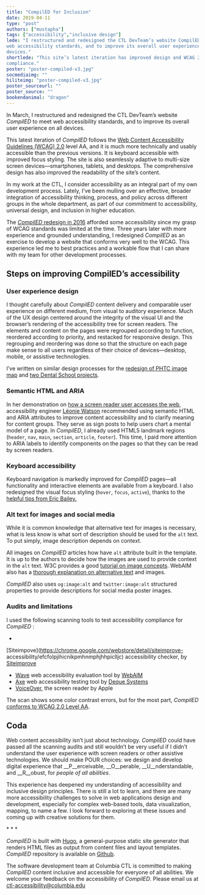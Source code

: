 ```yaml
---
title: "CompilED for Inclusion"
date: 2019-04-11
type: "post"
authors: ["mustapha"]
tags: ["accessibility","inclusive design"]
lede: "I restructured and redesigned the CTL DevTeam’s website CompilED to meet
web accessibility standards, and to improve its overall user experience on all
devices."
shortlede: "This site’s latest iteration has improved design and WCAG 2.0
compliance."
poster: "poster-compiled-v3.jpg"
socmediaimg: ""
hiliteimg: "poster-compiled-v3.jpg"
poster_sourceurl: ""
poster_source: ""
bookendanimal: "dragon"
---
```


In March, I restructured and redesigned the CTL DevTeam’s website _CompilED_ to
meet web accessibility standards, and to improve its overall user
experience on all devices.

This latest iteration of _CompilED_ follows the
[Web Content Accessibility Guidelines (WCAG) 2.0](https://www.w3.org/TR/WCAG20/)
level AA, and it is much more technically and usably accessible than the
previous versions. It is keyboard accessible with improved focus styling. The
site is also seamlessly adaptive to multi-size screen devices—smartphones,
tablets, and desktops. The comprehensive design has also improved the
readability of the site’s content.

In my work at the CTL, I consider accessibility as an integral part of my own
development process. Lately, I’ve been mulling over an effective, broader
integration of accessibility thinking, process, and policy across different
groups in the whole department, as part of our commitment to accessibility,
universal design, and inclusion in higher education.

The [_CompilED_ redesign in 2016](/articles/rebuilding-compiled/) afforded some
accessibility since my grasp of WCAG standards was limited at the time. Three
years later with more experience and grounded understanding, I redesigned
_CompilED_ as an exercise to develop a website that conforms very well to the
WCAG. This experience led me to best practices and a workable flow that I can
share with my team for other development processes.

## Steps on improving CompilED’s accessibility

### User experience design

I thought carefully about _CompilED_ content delivery and comparable user
experience on different medium, from visual to auditory experience. Much of the
UX design centered around the integrity of the visual UI and the browser’s
rendering of the accessibility tree for screen readers. The elements and
content on the pages were regrouped according to function, reordered according
to priority, and restacked for responsive design. This regrouping and
reordering was done so that the structure on each page make sense to all users
regardless of their choice of devices—desktop, mobile, or assistive
technologies.

I’ve written on similar design processes for the
[redesign of PHTC image map](/articles/a11y-rwd-imagemap/) and
[two Dental School projects](/articles/deconstructing-accessibility/).

### Semantic HTML and ARIA

In her demonstration on 
[how a screen reader user accesses the web](https://www.smashingmagazine.com/2019/02/accessibility-webinar/),
accessibility engineer [Léonie Watson](https://tink.uk/) recommended using
semantic HTML and ARIA attributes to improve content accessibility and to clarify
meaning for content groups. They serve as sign posts to help users chart a
mental model of a page. In _CompilED_, I already used HTML5 landmark regions
(`header`, `nav`, `main`, `section`, `article`, `footer`).
This time, I paid more attention to ARIA labels to identify components on the
pages so that they can be read by screen readers. 

### Keyboard accessibility

Keyboard navigation is markedly improved for _CompilED_ pages—all functionality
and interactive elements are available from a keyboard. I also redesigned the
visual focus styling (`hover`, `focus`, `active`), thanks to the
[helpful tips from Eric Bailey.](https://www.youtube.com/watch?v=9YazmVNwtHI)

### Alt text for images and social media

While it is common knowledge that alternative text for images is necessary,
what is less know is what sort of description should be used for the `alt`
text. To put simply, image description depends on context.

All images on _CompilED_ articles how have `alt` attribute built in the
template. It is up to the authors to decide how the images are used to provide
context in the `alt` text. W3C provides a good
[tutorial on image concepts](https://www.w3.org/WAI/tutorials/images/).
WebAIM also has a
[thorough explanation on alternative text](https://webaim.org/techniques/alttext/)
and images.

_CompilED_ also uses `og:image:alt` and `twitter:image:alt` structured
properties to provide descriptions for social media poster images.

### Audits and limitations

I used the following scanning tools to test accessibility compliance for _CompilED_ :

*
[Siteimpove](https://chrome.google.com/webstore/detail/siteimprove-
accessibility/efcfolpjihicnikpmhnmphjhhpiclljc)
accessibility checker, by [Siteimprove](https://siteimprove.com)
* [Wave](https://wave.webaim.org/extension/) web accessibility evaluation tool
by [WebAIM](https://webaim.org/)
* [Axe](https://www.deque.com/axe/) web accessibility testing tool by 
[Deque Systems](https://www.deque.com)
* [VoiceOver](https://www.apple.com/accessibility/mac/vision/), the screen
reader by Apple

The scan shows some color contrast errors, but for the most part, _CompilED_
[conforms to WCAG 2.0 Level AA](/info/accessibility/). 

## Coda

Web content accessibility isn’t just about technology. _CompilED_ could have
passed all the scanning audits and still wouldn’t be very useful if I didn’t
understand the user experience with screen readers or other assistive
technologies. We should make POUR choices: we design and develop digital 
experience that __P__erceivable, __O__perable, __U__nderstandable, and 
__R__obust, for _people of all abilities_.

This experience has deepened my understanding of accessibility and inclusive
design principles. There is still a lot to learn, and there are many more
accessibility challenges to solve in web applications design and development,
especially for complex web-based tools, data visualization, mapping, to name
a few. I look forward to exploring at these issues and coming up with
creative solutions for them.

&#42; &#42; &#42;

_CompilED_ is built with [Hugo](https://gohugo.io), a general-purpose static
site generator that renders HTML files as output from content files and layout
templates. _CompilED_ repository is available on
[Github](https://github.com/ccnmtl/compiled3/).

The software development team at Columbia CTL is committed to making _CompilED_
content inclusive and accessible for everyone of all abilities. We welcome
your feedback on the accessibility of _CompilED_. Please email us at
<a href="mailto:ctl-accessibility@columbia.edu">ctl-accessibility@columbia.edu</a>

